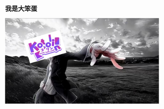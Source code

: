 ## 我是大笨蛋


<p align="center">
  <img src="https://github.com/RexMignon/RexMignon/blob/main/request.jpg">
</p>
